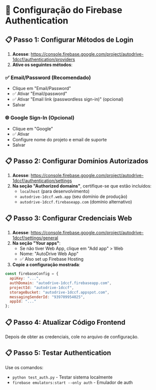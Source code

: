# 🔐 Configuração do Firebase Authentication

## 📋 Passo 1: Configurar Métodos de Login

1. **Acesse**: https://console.firebase.google.com/project/autodrive-1dccf/authentication/providers
2. **Ative os seguintes métodos**:

### ✅ Email/Password (Recomendado)
- Clique em "Email/Password"
- ✅ Ativar "Email/password"
- ✅ Ativar "Email link (passwordless sign-in)" (opcional)
- Salvar

### 🌐 Google Sign-In (Opcional)
- Clique em "Google"
- ✅ Ativar
- Configure nome do projeto e email de suporte
- Salvar

## 📋 Passo 2: Configurar Domínios Autorizados

1. **Acesse**: https://console.firebase.google.com/project/autodrive-1dccf/authentication/settings
2. **Na seção "Authorized domains"**, certifique-se que estão incluídos:
   - `localhost` (para desenvolvimento)
   - `autodrive-1dccf.web.app` (seu domínio de produção)
   - `autodrive-1dccf.firebaseapp.com` (domínio alternativo)

## 📋 Passo 3: Configurar Credenciais Web

1. **Acesse**: https://console.firebase.google.com/project/autodrive-1dccf/settings/general
2. **Na seção "Your apps"**:
   - Se não tiver Web App, clique em "Add app" > Web
   - Nome: "AutoDrive Web App"
   - ✅ Also set up Firebase Hosting
3. **Copie a configuração mostrada**:

```javascript
const firebaseConfig = {
  apiKey: "...",
  authDomain: "autodrive-1dccf.firebaseapp.com",
  projectId: "autodrive-1dccf",
  storageBucket: "autodrive-1dccf.appspot.com",
  messagingSenderId: "939709954025",
  appId: "..."
};
```

## 📋 Passo 4: Atualizar Código Frontend

Depois de obter as credenciais, cole no arquivo de configuração.

## 📋 Passo 5: Testar Authentication

Use os comandos:
- `python test_auth.py` - Testar sistema localmente
- `firebase emulators:start --only auth` - Emulador de auth
